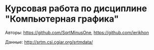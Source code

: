 # Курсовая работа по дисциплине "Компьютерная графика"
Авторы: https://github.com/SqrtMinusOne, https://github.com/ierikhon

Данные: http://srtm.csi.cgiar.org/srtmdata/
